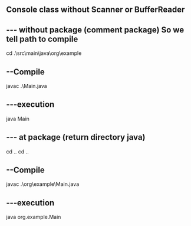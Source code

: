 ## Console class without Scanner or BufferReader
## --- without package (comment package) So we tell path to compile

cd .\src\main\java\org\example

## --Compile
javac .\Main.java

## ---execution
java Main

## --- at package (return directory java)

cd ..
cd ..

## --Compile
javac .\org\example\Main.java

## ---execution
java org.example.Main
